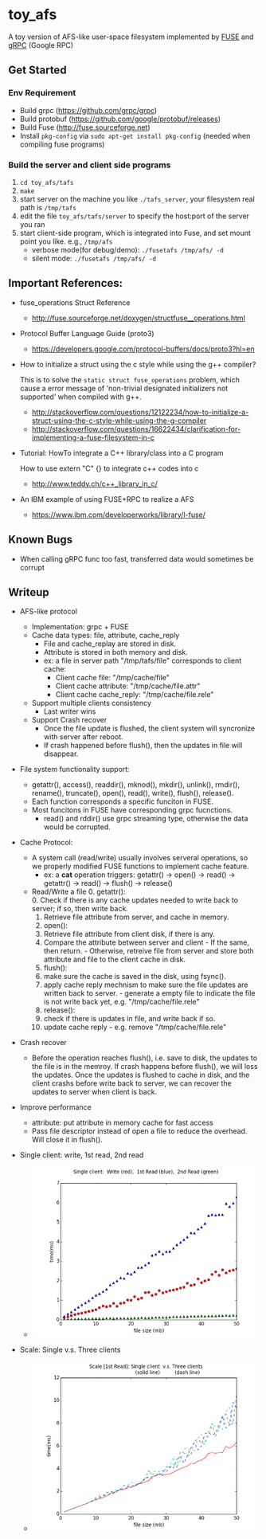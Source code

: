 # toy_afs
A toy version of AFS-like user-space filesystem implemented by [FUSE](http://fuse.sourceforge.net/) and [gRPC](https://github.com/grpc/grpc) (Google RPC)


## Get Started

### Env Requirement
- Build grpc (https://github.com/grpc/grpc)
- Build protobuf (https://github.com/google/protobuf/releases)
- Build Fuse (http://fuse.sourceforge.net)
- Install `pkg-config` via `sudo apt-get install pkg-config` (needed when compiling fuse programs)

### Build the server and client side programs
1. `cd toy_afs/tafs`
2. `make`
3. start server on the machine you like `./tafs_server`, your filesystem real path is `/tmp/tafs`
4. edit the file `toy_afs/tafs/server` to specify the host:port of the server you ran
5. start client-side program, which is integrated into Fuse, and set mount point you like. e.g., `/tmp/afs`
   - verbose mode(for debug/demo): `./fusetafs /tmp/afs/ -d`
   - silent mode: `./fusetafs /tmp/afs/ -d`


## Important References:
- fuse_operations Struct Reference
  - http://fuse.sourceforge.net/doxygen/structfuse__operations.html

- Protocol Buffer Language Guide (proto3)
  - https://developers.google.com/protocol-buffers/docs/proto3?hl=en
  
- How to initialize a struct using the c style while using the g++ compiler? 

  This is to solve the `static struct fuse_operations` problem, which cause a error message of 'non-trivial designated initializers not supported' when compiled with g++.

  - http://stackoverflow.com/questions/12122234/how-to-initialize-a-struct-using-the-c-style-while-using-the-g-compiler
  - http://stackoverflow.com/questions/16622434/clarification-for-implementing-a-fuse-filesystem-in-c

- Tutorial: HowTo integrate a C++ library/class into a C program

  How to use extern "C" {} to integrate c++ codes into c
  - http://www.teddy.ch/c++_library_in_c/

- An IBM example of using FUSE+RPC to realize a AFS
  - https://www.ibm.com/developerworks/library/l-fuse/


## Known Bugs
- When calling gRPC func too fast, transferred data would sometimes be corrupt


## Writeup

- AFS-like protocol
  - Implementation: grpc + FUSE
  - Cache data types: file, attribute, cache_reply
    - File and cache_replay are stored in disk.
    - Attribute is stored in both memory and disk.
    - ex: a file in server path "/tmp/tafs/file" corresponds to client cache:
      - Client cache file: "/tmp/cache/file"
      - Client cache attribute: "/tmp/cache/file.attr"
      - Client cache cache_reply: "/tmp/cache/file.rele"
  - Support multiple clients consistency
    - Last writer wins
  - Support Crash recover
    - Once the file update is flushed, the client system will syncronize with server after reboot.
    - If crash happened before flush(), then the updates in file will disappear. 

- File system functionality support:
  - getattr(), access(), readdir(), mknod(), mkdir(), unlink(), rmdir(), rename(), truncate(), open(), read(), write(), flush(), release().
  - Each function corresponds a specific funciton in FUSE.
  - Most funcitons in FUSE have corresponding grpc fucnctions.
    - read() and rddir() use grpc streaming type, otherwise the data would be corrupted. 

- Cache Protocol:
  - A system call (read/write) usually involves serveral operations, so we properly modified FUSE functions to implement cache feature.
    - ex: a **cat** operation triggers: getattr() -> open() -> read() -> getattr() -> read() -> flush() -> release()
  - Read/Write a file
    0. getattr():  
      0. Check if there is any cache updates needed to write back to server; if so, then write back.
      1. Retrieve file attribute from server, and cache in memory.
    1. open():
      0. Retrieve file attribute from client disk, if there is any.
      1. Compare the attribute between server and client
        - If the same, then return.
        - Otherwise, retreive file from server and store both attribute and file to the client cache in disk.
    2. flush():
      0. make sure the cache is saved in the disk, using fsync().
      1. apply cache reply mechnism to make sure the file updates are written back to server.
        - generate a empty file to indicate the file is not write back yet, e.g. "/tmp/cache/file.rele"
    3. release():
      0. check if there is updates in file, and write back if so.
      1. update cache reply
        - e.g. remove "/tmp/cache/file.rele"

- Crash recover
  - Before the operation reaches flush(), i.e. save to disk, the updates to the file is in the memroy. If crash happens before flush(), we will loss the updates. Once the updates is flushed to cache in disk, and the client crashs before write back to server, we can recover the updates to server when client is back.

- Improve performance
  - attribute: put attribute in memory cache for fast access
  - Pass file descriptor instead of open a file to reduce the overhead. Will close it in flush().


- Single client: write, 1st read, 2nd read
  * ![fig.1](https://github.com/zarcen/toy_afs/blob/writeup/data/single.png)

- Scale: Single v.s. Three clients
  * ![fig.2](https://github.com/zarcen/toy_afs/blob/writeup/data/scale.png)
